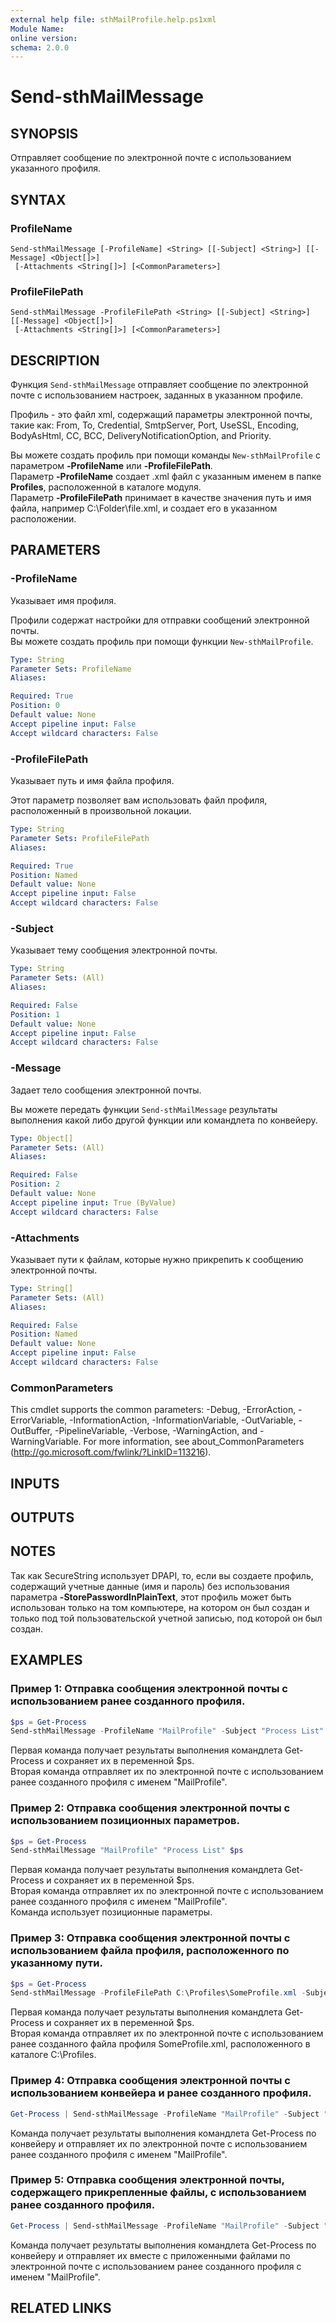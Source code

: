 ```yaml
---
external help file: sthMailProfile.help.ps1xml
Module Name:
online version:
schema: 2.0.0
---
```


# Send-sthMailMessage

## SYNOPSIS

Отправляет сообщение по электронной почте с использованием указанного профиля.

## SYNTAX

### ProfileName
```
Send-sthMailMessage [-ProfileName] <String> [[-Subject] <String>] [[-Message] <Object[]>]
 [-Attachments <String[]>] [<CommonParameters>]
```

### ProfileFilePath
```
Send-sthMailMessage -ProfileFilePath <String> [[-Subject] <String>] [[-Message] <Object[]>]
 [-Attachments <String[]>] [<CommonParameters>]
```

## DESCRIPTION

Функция `Send-sthMailMessage` отправляет сообщение по электронной почте с использованием настроек, заданных в указанном профиле.

Профиль - это файл xml, содержащий параметры электронной почты, такие как: From, To, Credential, SmtpServer, Port, UseSSL, Encoding, BodyAsHtml, CC, BCC, DeliveryNotificationOption, and Priority.

Вы можете создать профиль при помощи команды `New-sthMailProfile` с параметром **-ProfileName** или **-ProfileFilePath**.\
Параметр **-ProfileName** создает .xml файл с указанным именем в папке **Profiles**, расположенной в каталоге модуля.\
Параметр **-ProfileFilePath** принимает в качестве значения путь и имя файла, например C:\Folder\file.xml, и создает его в указанном расположении.


## PARAMETERS

### -ProfileName
Указывает имя профиля.

Профили содержат настройки для отправки сообщений электронной почты.\
Вы можете создать профиль при помощи функции `New-sthMailProfile`.

```yaml
Type: String
Parameter Sets: ProfileName
Aliases:

Required: True
Position: 0
Default value: None
Accept pipeline input: False
Accept wildcard characters: False
```

### -ProfileFilePath
Указывает путь и имя файла профиля.

Этот параметр позволяет вам использовать файл профиля, расположенный в произвольной локации.

```yaml
Type: String
Parameter Sets: ProfileFilePath
Aliases:

Required: True
Position: Named
Default value: None
Accept pipeline input: False
Accept wildcard characters: False
```

### -Subject
Указывает тему сообщения электронной почты.

```yaml
Type: String
Parameter Sets: (All)
Aliases:

Required: False
Position: 1
Default value: None
Accept pipeline input: False
Accept wildcard characters: False
```

### -Message
Задает тело сообщения электронной почты.

Вы можете передать функции `Send-sthMailMessage` результаты выполнения какой либо другой функции или командлета по конвейеру.

```yaml
Type: Object[]
Parameter Sets: (All)
Aliases:

Required: False
Position: 2
Default value: None
Accept pipeline input: True (ByValue)
Accept wildcard characters: False
```

### -Attachments
Указывает пути к файлам, которые нужно прикрепить к сообщению электронной почты.

```yaml
Type: String[]
Parameter Sets: (All)
Aliases:

Required: False
Position: Named
Default value: None
Accept pipeline input: False
Accept wildcard characters: False
```

### CommonParameters
This cmdlet supports the common parameters: -Debug, -ErrorAction, -ErrorVariable, -InformationAction, -InformationVariable, -OutVariable, -OutBuffer, -PipelineVariable, -Verbose, -WarningAction, and -WarningVariable.
For more information, see about_CommonParameters (http://go.microsoft.com/fwlink/?LinkID=113216).

## INPUTS

## OUTPUTS

## NOTES
Так как SecureString использует DPAPI, то, если вы создаете профиль, содержащий учетные данные (имя и пароль) без использования параметра **-StorePasswordInPlainText**, этот профиль может быть использован только на том компьютере, на котором он был создан и только под той пользовательской учетной записью, под которой он был создан.


## EXAMPLES

### Пример 1: Отправка сообщения электронной почты с использованием ранее созданного профиля.
```powershell
$ps = Get-Process
Send-sthMailMessage -ProfileName "MailProfile" -Subject "Process List" -Message $ps
```

Первая команда получает результаты выполнения командлета Get-Process и сохраняет их в переменной $ps.\
Вторая команда отправляет их по электронной почте с использованием ранее созданного профиля с именем "MailProfile".

### Пример 2: Отправка сообщения электронной почты с использованием позиционных параметров.
```powershell
$ps = Get-Process
Send-sthMailMessage "MailProfile" "Process List" $ps
```

Первая команда получает результаты выполнения командлета Get-Process и сохраняет их в переменной $ps.\
Вторая команда отправляет их по электронной почте с использованием ранее созданного профиля с именем "MailProfile".\
Команда использует позиционные параметры.

### Пример 3: Отправка сообщения электронной почты с использованием файла профиля, расположенного по указанному пути.
```powershell
$ps = Get-Process
Send-sthMailMessage -ProfileFilePath C:\Profiles\SomeProfile.xml -Subject "Process List" -Message $ps
```

Первая команда получает результаты выполнения командлета Get-Process и сохраняет их в переменной $ps.\
Вторая команда отправляет их по электронной почте с использованием ранее созданного файла профиля SomeProfile.xml, расположенного в каталоге C:\Profiles.

### Пример 4: Отправка сообщения электронной почты с использованием конвейера и ранее созданного профиля.
```powershell
Get-Process | Send-sthMailMessage -ProfileName "MailProfile" -Subject "Process List"
```

Команда получает результаты выполнения командлета Get-Process по конвейеру и отправляет их по электронной почте с использованием ранее созданного профиля с именем "MailProfile".

### Пример 5: Отправка сообщения электронной почты, содержащего прикрепленные файлы, с использованием ранее созданного профиля.
```powershell
Get-Process | Send-sthMailMessage -ProfileName "MailProfile" -Subject "Process List" -Attachments "file1.txt, file2.txt"
```

Команда получает результаты выполнения командлета Get-Process по конвейеру и отправляет их вместе с приложенными файлами по электронной почте с использованием ранее созданного профиля с именем "MailProfile".

## RELATED LINKS
